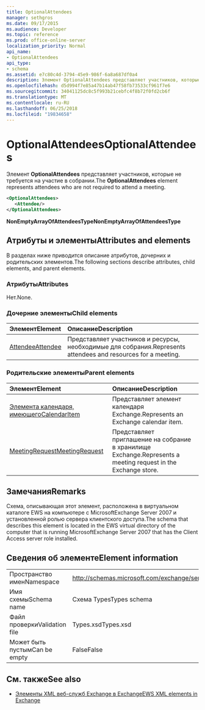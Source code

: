 ```yaml
---
title: OptionalAttendees
manager: sethgros
ms.date: 09/17/2015
ms.audience: Developer
ms.topic: reference
ms.prod: office-online-server
localization_priority: Normal
api_name:
- OptionalAttendees
api_type:
- schema
ms.assetid: e7c80c4d-3794-45e9-986f-6a8a687df0a4
description: Элемент OptionalAttendees представляет участников, которые не требуется на участие в собрании.
ms.openlocfilehash: d5d994f7e85a47b14ab47f58fb73533cf961f7e6
ms.sourcegitcommit: 34041125dc8c5f993b21cebfc4f8b72f0fd2cb6f
ms.translationtype: MT
ms.contentlocale: ru-RU
ms.lasthandoff: 06/25/2018
ms.locfileid: "19834658"
---
```

# <a name="optionalattendees"></a><span data-ttu-id="88ce6-103">OptionalAttendees</span><span class="sxs-lookup"><span data-stu-id="88ce6-103">OptionalAttendees</span></span>

<span data-ttu-id="88ce6-104">Элемент **OptionalAttendees** представляет участников, которые не требуется на участие в собрании.</span><span class="sxs-lookup"><span data-stu-id="88ce6-104">The **OptionalAttendees** element represents attendees who are not required to attend a meeting.</span></span> 
  
```xml
<OptionalAttendees>
   <Attendee/>
</OptionalAttendees>
```

 <span data-ttu-id="88ce6-105">**NonEmptyArrayOfAttendeesType**</span><span class="sxs-lookup"><span data-stu-id="88ce6-105">**NonEmptyArrayOfAttendeesType**</span></span>
## <a name="attributes-and-elements"></a><span data-ttu-id="88ce6-106">Атрибуты и элементы</span><span class="sxs-lookup"><span data-stu-id="88ce6-106">Attributes and elements</span></span>

<span data-ttu-id="88ce6-107">В разделах ниже приводится описание атрибутов, дочерних и родительских элементов.</span><span class="sxs-lookup"><span data-stu-id="88ce6-107">The following sections describe attributes, child elements, and parent elements.</span></span>
  
### <a name="attributes"></a><span data-ttu-id="88ce6-108">Атрибуты</span><span class="sxs-lookup"><span data-stu-id="88ce6-108">Attributes</span></span>

<span data-ttu-id="88ce6-109">Нет.</span><span class="sxs-lookup"><span data-stu-id="88ce6-109">None.</span></span>
  
### <a name="child-elements"></a><span data-ttu-id="88ce6-110">Дочерние элементы</span><span class="sxs-lookup"><span data-stu-id="88ce6-110">Child elements</span></span>

|<span data-ttu-id="88ce6-111">**Элемент**</span><span class="sxs-lookup"><span data-stu-id="88ce6-111">**Element**</span></span>|<span data-ttu-id="88ce6-112">**Описание**</span><span class="sxs-lookup"><span data-stu-id="88ce6-112">**Description**</span></span>|
|:-----|:-----|
|[<span data-ttu-id="88ce6-113">Attendee</span><span class="sxs-lookup"><span data-stu-id="88ce6-113">Attendee</span></span>](attendee.md) <br/> |<span data-ttu-id="88ce6-114">Представляет участников и ресурсы, необходимые для собрания.</span><span class="sxs-lookup"><span data-stu-id="88ce6-114">Represents attendees and resources for a meeting.</span></span>  <br/> |
   
### <a name="parent-elements"></a><span data-ttu-id="88ce6-115">Родительские элементы</span><span class="sxs-lookup"><span data-stu-id="88ce6-115">Parent elements</span></span>

|<span data-ttu-id="88ce6-116">**Элемент**</span><span class="sxs-lookup"><span data-stu-id="88ce6-116">**Element**</span></span>|<span data-ttu-id="88ce6-117">**Описание**</span><span class="sxs-lookup"><span data-stu-id="88ce6-117">**Description**</span></span>|
|:-----|:-----|
|[<span data-ttu-id="88ce6-118">Элемента календаря, имеющего</span><span class="sxs-lookup"><span data-stu-id="88ce6-118">CalendarItem</span></span>](calendaritem.md) <br/> |<span data-ttu-id="88ce6-119">Представляет элемент календаря Exchange.</span><span class="sxs-lookup"><span data-stu-id="88ce6-119">Represents an Exchange calendar item.</span></span>  <br/> |
|[<span data-ttu-id="88ce6-120">MeetingRequest</span><span class="sxs-lookup"><span data-stu-id="88ce6-120">MeetingRequest</span></span>](meetingrequest.md) <br/> |<span data-ttu-id="88ce6-121">Представляет приглашение на собрание в хранилище Exchange.</span><span class="sxs-lookup"><span data-stu-id="88ce6-121">Represents a meeting request in the Exchange store.</span></span>  <br/> |
   
## <a name="remarks"></a><span data-ttu-id="88ce6-122">Замечания</span><span class="sxs-lookup"><span data-stu-id="88ce6-122">Remarks</span></span>

<span data-ttu-id="88ce6-123">Схема, описывающая этот элемент, расположена в виртуальном каталоге EWS на компьютере с MicrosoftExchange Server 2007 и установленной ролью сервера клиентского доступа.</span><span class="sxs-lookup"><span data-stu-id="88ce6-123">The schema that describes this element is located in the EWS virtual directory of the computer that is running MicrosoftExchange Server 2007 that has the Client Access server role installed.</span></span>
  
## <a name="element-information"></a><span data-ttu-id="88ce6-124">Сведения об элементе</span><span class="sxs-lookup"><span data-stu-id="88ce6-124">Element information</span></span>

|||
|:-----|:-----|
|<span data-ttu-id="88ce6-125">Пространство имен</span><span class="sxs-lookup"><span data-stu-id="88ce6-125">Namespace</span></span>  <br/> |http://schemas.microsoft.com/exchange/services/2006/types  <br/> |
|<span data-ttu-id="88ce6-126">Имя схемы</span><span class="sxs-lookup"><span data-stu-id="88ce6-126">Schema name</span></span>  <br/> |<span data-ttu-id="88ce6-127">Схема Types</span><span class="sxs-lookup"><span data-stu-id="88ce6-127">Types schema</span></span>  <br/> |
|<span data-ttu-id="88ce6-128">Файл проверки</span><span class="sxs-lookup"><span data-stu-id="88ce6-128">Validation file</span></span>  <br/> |<span data-ttu-id="88ce6-129">Types.xsd</span><span class="sxs-lookup"><span data-stu-id="88ce6-129">Types.xsd</span></span>  <br/> |
|<span data-ttu-id="88ce6-130">Может быть пустым</span><span class="sxs-lookup"><span data-stu-id="88ce6-130">Can be empty</span></span>  <br/> |<span data-ttu-id="88ce6-131">False</span><span class="sxs-lookup"><span data-stu-id="88ce6-131">False</span></span>  <br/> |
   
## <a name="see-also"></a><span data-ttu-id="88ce6-132">См. также</span><span class="sxs-lookup"><span data-stu-id="88ce6-132">See also</span></span>



- [<span data-ttu-id="88ce6-133">Элементы XML веб-служб Exchange в Exchange</span><span class="sxs-lookup"><span data-stu-id="88ce6-133">EWS XML elements in Exchange</span></span>](ews-xml-elements-in-exchange.md)


